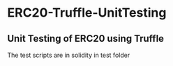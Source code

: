 # ERC20-Truffle-UnitTesting
## Unit Testing of ERC20 using Truffle

The test scripts are in solidity in test folder
